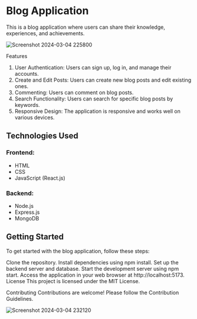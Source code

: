 # Blog Application
This is a blog application where users can share their knowledge, experiences, and achievements.

![Screenshot 2024-03-04 225800](https://github.com/Somnath-sanu/Blog-application/assets/122222948/2b4ca239-4e57-4901-bd8c-7ad1768f7f76)

Features
1) User Authentication: Users can sign up, log in, and manage their accounts.
2) Create and Edit Posts: Users can create new blog posts and edit existing ones.
3) Commenting: Users can comment on blog posts.
4) Search Functionality: Users can search for specific blog posts by keywords.
5) Responsive Design: The application is responsive and works well on various devices.

## Technologies Used
### Frontend:

* HTML
* CSS
* JavaScript (React.js)
  
### Backend:

* Node.js
* Express.js
* MongoDB
  
## Getting Started
To get started with the blog application, follow these steps:

Clone the repository.
Install dependencies using npm install.
Set up the backend server and database.
Start the development server using npm start.
Access the application in your web browser at http://localhost:5173.
License
This project is licensed under the MIT License.

Contributing
Contributions are welcome! Please follow the Contribution Guidelines.



![Screenshot 2024-03-04 232120](https://github.com/Somnath-sanu/Blog-application/assets/122222948/37836706-7fea-4977-b0d5-1a0e48f08ec0)

